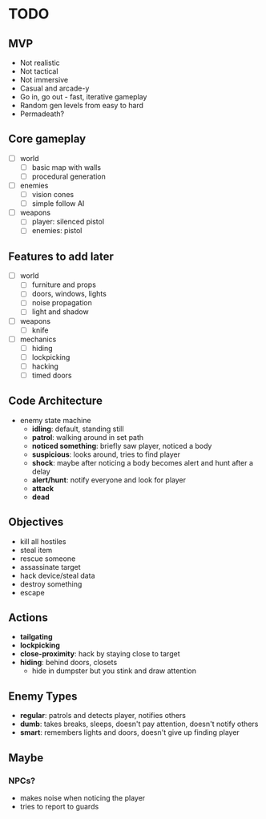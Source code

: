 TODO
========================

## MVP
- Not realistic
- Not tactical
- Not immersive
- Casual and arcade-y
- Go in, go out - fast, iterative gameplay
- Random gen levels from easy to hard
- Permadeath?

## Core gameplay
- [ ] world
    - [ ] basic map with walls
    - [ ] procedural generation
- [ ] enemies
    - [ ] vision cones
    - [ ] simple follow AI
- [ ] weapons
    - [ ] player: silenced pistol
    - [ ] enemies: pistol

## Features to add later
- [ ] world
	- [ ] furniture and props
	- [ ] doors, windows, lights
	- [ ] noise propagation
	- [ ] light and shadow
- [ ] weapons
	- [ ] knife
- [ ] mechanics
	- [ ] hiding
	- [ ] lockpicking
	- [ ] hacking
	- [ ] timed doors

## Code Architecture
- enemy state machine
    - **idling**: default, standing still
    - **patrol**: walking around in set path
    - **noticed something**: briefly saw player, noticed a body
    - **suspicious**: looks around, tries to find player
    - **shock**: maybe after noticing a body becomes alert and hunt after a delay
    - **alert/hunt**: notify everyone and look for player
	- **attack**
	- **dead**

## Objectives
- kill all hostiles
- steal item
- rescue someone
- assassinate target
- hack device/steal data
- destroy something
- escape

## Actions
- **tailgating**
- **lockpicking**
- **close-proximity**: hack by staying close to target
- **hiding**: behind doors, closets
    - hide in dumpster but you stink and draw attention

## Enemy Types
- **regular**: patrols and detects player, notifies others
- **dumb**: takes breaks, sleeps, doesn't pay attention, doesn't notify others
- **smart**: remembers lights and doors, doesn't give up finding player

## Maybe
### NPCs?
- makes noise when noticing the player
- tries to report to guards
